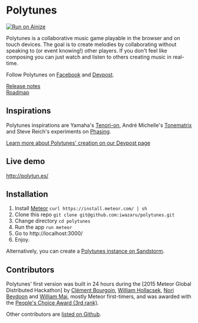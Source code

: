 # Polytunes

[![Run on Ainize](https://www.ainize.ai/static/images/run_on_ainize_button.svg)](https://ainize.web.app/redirect?git_repo=github.com/ainize-team2/polytunes)

Polytunes is a collaborative music game playable in the browser and on touch devices. The goal is to create melodies by collaborating without speaking to (or event knowing!) other players. If you don't feel like composing you can just watch and listen to others creating music in real-time.

Follow Polytunes on [Facebook](https://www.facebook.com/playpolytunes) and [Devpost](http://devpost.com/software/polytunes).

[Release notes](https://github.com/iwazaru/polytunes/releases)  
[Roadmap](https://oasis.sandstorm.io/shared/n0VWlroL6maVGOJ2aJdtL57e3OFtZKzSmVyUgWEoixN)

## Inspirations

Polytunes inspirations are Yamaha's [Tenori-on](http://usa.yamaha.com/products/musical-instruments/entertainment/tenori-on/tnr-o/), André Michelle's [Tonematrix](http://tonematrix.audiotool.com/) and Steve Reich's experiments on [Phasing](https://en.wikipedia.org/wiki/Phasing_(music)).

[Learn more about Polytunes' creation on our Devpost page](http://devpost.com/software/polytunes)

## Live demo

http://polytun.es/

## Installation

1. Install [Meteor](https://www.meteor.com/) `curl https://install.meteor.com/ | sh`
2. Clone this repo `git clone git@github.com:iwazaru/polytunes.git`
3. Change directory `cd polytunes`
4. Run the app `run meteor`
5. Go to http://localhost:3000/
6. Enjoy.

Alternatively, you can create a [Polytunes instance on Sandstorm](https://oasis.sandstorm.io/appdemo/380xsyjmchzzgxy5n6m0gen8cy7rtr9raqkhcckx27vvvhcg9zwh).

## Contributors

Polytunes' first version was built in 24 hours during the [2015 Meteor Global Distributed Hackathon] by [Clément Bourgoin](https://github.com/iwazaru), [William Hollacsek](https://github.com/whollacsek), [Nori Beydoon](https://github.com/nbeydoon) and [William Mai](https://github.com/wmai), mostly Meteor first-timers, and was awarded with the [People's Choice Award (3rd rank)](http://info.meteor.com/blog/meteor-global-distributed-hackathon-winners).

Other contributors are [listed on Github](https://github.com/iwazaru/polytunes/graphs/contributors).
